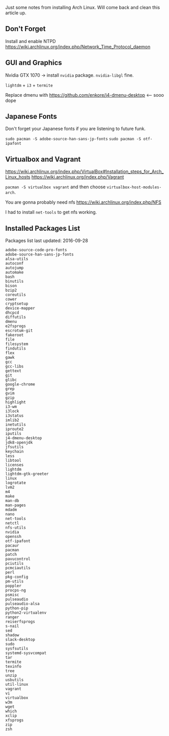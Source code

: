 Just some notes from installing Arch Linux. Will come back and clean this article up.

## Don't Forget

Install and enable NTPD https://wiki.archlinux.org/index.php/Network_Time_Protocol_daemon

## GUI and Graphics

Nvidia GTX 1070 -> install `nvidia` package. `nvidia-libgl` fine.

`lightdm` + `i3` + `termite`

Replace dmenu with https://github.com/enkore/j4-dmenu-desktop <-- sooo dope

## Japanese Fonts

Don't forget your Japanese fonts if you are listening to future funk. 

`sudo pacman -S adobe-source-han-sans-jp-fonts`
`sudo pacman -S otf-ipafont`

## Virtualbox and Vagrant

https://wiki.archlinux.org/index.php/VirtualBox#Installation_steps_for_Arch_Linux_hosts
https://wiki.archlinux.org/index.php/Vagrant

`pacman -S virtualbox vagrant` and then choose `virtualbox-host-modules-arch`.

You are gonna probably need nfs https://wiki.archlinux.org/index.php/NFS

I had to install `net-tools` to get nfs working.

## Installed Packages List

Packages list last updated: 2016-09-28

```arch-packages
adobe-source-code-pro-fonts
adobe-source-han-sans-jp-fonts
alsa-utils
autoconf
autojump
automake
bash
binutils
bison
bzip2
coreutils
cower
cryptsetup
device-mapper
dhcpcd
diffutils
dmenu
e2fsprogs
escrotum-git
fakeroot
file
filesystem
findutils
flex
gawk
gcc
gcc-libs
gettext
git
glibc
google-chrome
grep
gvim
gzip
highlight
i3-wm
i3lock
i3status
imlib2
inetutils
iproute2
iputils
j4-dmenu-desktop
jdk8-openjdk
jfsutils
keychain
less
libtool
licenses
lightdm
lightdm-gtk-greeter
linux
logrotate
lvm2
m4
make
man-db
man-pages
mdadm
nano
net-tools
netctl
nfs-utils
nvidia
openssh
otf-ipafont
pacaur
pacman
patch
pavucontrol
pciutils
pcmciautils
perl
pkg-config
pm-utils
poppler
procps-ng
psmisc
pulseaudio
pulseaudio-alsa
python-pip
python2-virtualenv
ranger
reiserfsprogs
s-nail
sed
shadow
slack-desktop
sudo
sysfsutils
systemd-sysvcompat
tar
termite
texinfo
tree
unzip
usbutils
util-linux
vagrant
vi
virtualbox
w3m
wget
which
xclip
xfsprogs
zip
zsh
```
